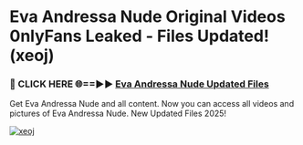 # Eva Andressa Nude Original Videos 0nlyFans Leaked - Files Updated! (xeoj)

<h3>🔴 CLICK HERE 🌐==►► <a href="https://tinyurl.com/5h6xmrr3" rel="nofollow">Eva Andressa Nude Updated Files</a></h3>

Get Eva Andressa Nude and all content. Now you can access all videos and pictures of Eva Andressa Nude. New Updated Files 2025!

[![xeoj](https://i.imgur.com/KVD873Z.gif)](https://tinyurl.com/5h6xmrr3)
